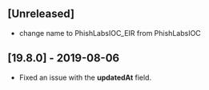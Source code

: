 ## [Unreleased]
- change name to PhishLabsIOC_EIR from PhishLabsIOC

## [19.8.0] - 2019-08-06
  - Fixed an issue with the **updatedAt** field.

